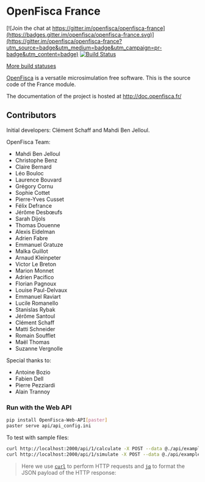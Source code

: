 # OpenFisca France

[![Join the chat at https://gitter.im/openfisca/openfisca-france](https://badges.gitter.im/openfisca/openfisca-france.svg)](https://gitter.im/openfisca/openfisca-france?utm_source=badge&utm_medium=badge&utm_campaign=pr-badge&utm_content=badge)
[![Build Status](https://travis-ci.org/openfisca/openfisca-france.svg?branch=master)](https://travis-ci.org/openfisca/openfisca-france)

[More build statuses](http://www.openfisca.fr/build-status)

[OpenFisca](http://www.openfisca.fr/) is a versatile microsimulation free software.
This is the source code of the France module.

The documentation of the project is hosted at http://doc.openfisca.fr/

## Contributors

Initial developers: Clément Schaff and Mahdi Ben Jelloul.

OpenFisca Team:
  - Mahdi Ben Jelloul
  - Christophe Benz
  - Claire Bernard
  - Léo Bouloc
  - Laurence Bouvard
  - Grégory Cornu
  - Sophie Cottet
  - Pierre-Yves Cusset
  - Félix Defrance
  - Jérôme Desbœufs
  - Sarah Dijols
  - Thomas Douenne
  - Alexis Eidelman
  - Adrien Fabre
  - Emmanuel Gratuze
  - Malka Guillot
  - Arnaud Kleinpeter
  - Victor Le Breton
  - Marion Monnet
  - Adrien Pacifico
  - Florian Pagnoux
  - Louise Paul-Delvaux
  - Emmanuel Raviart
  - Lucile Romanello
  - Stanislas Rybak
  - Jérôme Santoul
  - Clément Schaff
  - Matti Schneider
  - Romain Soufflet
  - Maël Thomas
  - Suzanne Vergnolle

Special thanks to:
  - Antoine Bozio
  - Fabien Dell
  - Pierre Pezziardi
  - Alain Trannoy

### Run with the Web API

```sh
pip install OpenFisca-Web-API[paster]
paster serve api/api_config.ini
```

To test with sample files:

```sh
curl http://localhost:2000/api/1/calculate -X POST --data @./api/examples/calculate_single_person_1.json --header 'content-type: application/json' | jq .
curl http://localhost:2000/api/1/simulate -X POST --data @./api/examples/simulate_single_person_1.json --header 'content-type: application/json' | jq .
```

> Here we use [`curl`](http://curl.haxx.se/) to perform HTTP requests and [`jq`](https://stedolan.github.io/jq/)
> to format the JSON payload of the HTTP response:
